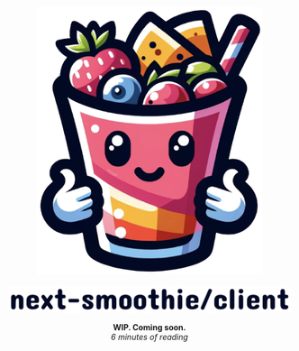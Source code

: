 
<p align="center">
<img width="400" alt="next-smoothie" src="../.assets/smoothy.png"> <br>
 <br>
<picture>
  <source width="800" media="(prefers-color-scheme: dark)" srcset="../.assets/text-smoothie-client-white.png">
  <source width="800" media="(prefers-color-scheme: light)" srcset="../.assets/text-smoothie-client-dark.png">
  <img width="800" alt="next-smoothie" src="../.assets/text-smoothie-client-dark.png">
</picture>
</p>


<p align="center">
<strong>WIP. Coming soon.</strong>
<br />
<em>6 minutes of reading</em>
</p>

<!--

<picture>
  <source media="(prefers-color-scheme: dark)" srcset="https://user-images.githubusercontent.com/25423296/163456776-7f95b81a-f1ed-45f7-b7ab-8fa810d529fa.png">
  <source media="(prefers-color-scheme: light)" srcset="https://user-images.githubusercontent.com/25423296/163456779-a8556205-d0a5-45e2-ac17-42d089e3c3f8.png">
  <img alt="Shows an illustrated sun in light mode and a moon with stars in dark mode." src="https://user-images.githubusercontent.com/25423296/163456779-a8556205-d0a5-45e2-ac17-42d089e3c3f8.png">
</picture>

-->



